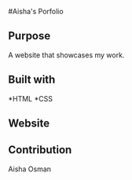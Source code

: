 #Aisha's Porfolio

## Purpose
A website that showcases my work.

## Built with
*HTML
*CSS

## Website

## Contribution

Aisha Osman
